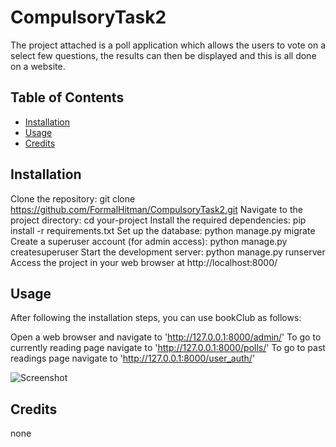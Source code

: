 # CompulsoryTask2

The project attached is a poll application which allows the users to vote on a select few questions, the results can then be displayed and this is all done on a website.

## Table of Contents
- [Installation](#installation)
- [Usage](#usage)
- [Credits](#credits)

## Installation
Clone the repository: git clone https://github.com/FormalHitman/CompulsoryTask2.git
Navigate to the project directory: cd your-project
Install the required dependencies: pip install -r requirements.txt
Set up the database: python manage.py migrate
Create a superuser account (for admin access): python manage.py createsuperuser
Start the development server: python manage.py runserver
Access the project in your web browser at http://localhost:8000/

## Usage
After following the installation steps, you can use bookClub as follows:

Open a web browser and navigate to 'http://127.0.0.1:8000/admin/'
To go to currently reading page navigate to 'http://127.0.0.1:8000/polls/'
To go to past readings page navigate to 'http://127.0.0.1:8000/user_auth/'


![Screenshot](link-to-screenshot-image)

## Credits
none
